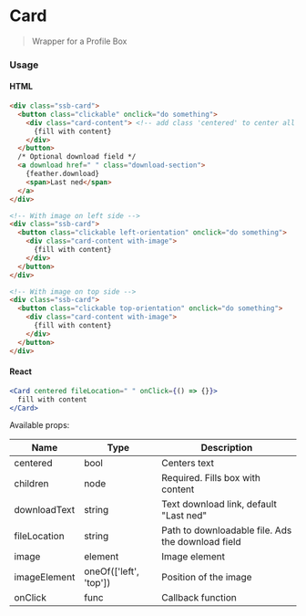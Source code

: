 Card
========

> Wrapper for a Profile Box

### Usage

#### HTML

```html
<div class="ssb-card">
  <button class="clickable" onclick="do something">
    <div class="card-content"> <!-- add class 'centered' to center all content -->
      {fill with content}
    </div>
  </button>
  /* Optional download field */
  <a download href=" " class="download-section">
    {feather.download}
    <span>Last ned</span>
  </a>
</div>

<!-- With image on left side -->
<div class="ssb-card">
  <button class="clickable left-orientation" onclick="do something">
    <div class="card-content with-image">
      {fill with content}
    </div>
  </button>
</div>

<!-- With image on top side -->
<div class="ssb-card">
  <button class="clickable top-orientation" onclick="do something">
    <div class="card-content with-image">
      {fill with content}
    </div>
  </button>
</div>
```

#### React

```jsx harmony
<Card centered fileLocation=" " onClick={() => {}}>
  fill with content
</Card>
```

Available props:

| Name       | Type           | Description  |
| ---------- | ------------- | ----- |
| centered | bool | Centers text |
| children | node | Required. Fills box with content |
| downloadText | string | Text download link, default "Last ned" |
| fileLocation | string | Path to downloadable file. Ads the download field |
| image | element | Image element |
| imageElement | oneOf(['left', 'top']) | Position of the image |
| onClick | func | Callback function |
